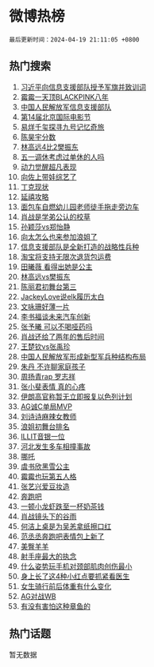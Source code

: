 # 微博热榜

`最后更新时间：2024-04-19 21:11:05 +0800`

## 热门搜索

1. [习近平向信息支援部队授予军旗并致训词](https://m.weibo.cn/search?containerid=100103type%3D1%26t%3D10%26q%3D%23%E4%B9%A0%E8%BF%91%E5%B9%B3%E5%90%91%E4%BF%A1%E6%81%AF%E6%94%AF%E6%8F%B4%E9%83%A8%E9%98%9F%E6%8E%88%E4%BA%88%E5%86%9B%E6%97%97%E5%B9%B6%E8%87%B4%E8%AE%AD%E8%AF%8D%23&stream_entry_id=51&isnewpage=1&extparam=seat%3D1%26q%3D%2523%25E4%25B9%25A0%25E8%25BF%2591%25E5%25B9%25B3%25E5%2590%2591%25E4%25BF%25A1%25E6%2581%25AF%25E6%2594%25AF%25E6%258F%25B4%25E9%2583%25A8%25E9%2598%259F%25E6%258E%2588%25E4%25BA%2588%25E5%2586%259B%25E6%2597%2597%25E5%25B9%25B6%25E8%2587%25B4%25E8%25AE%25AD%25E8%25AF%258D%2523%26c_type%3D51%26dgr%3D0%26cate%3D10103%26pos%3D0%26filter_type%3Drealtimehot%26stream_entry_id%3D51%26display_time%3D1713532264%26pre_seqid%3D171353226402204262171)
1. [霉霉一天顶BLACKPINK八年](https://m.weibo.cn/search?containerid=100103type%3D1%26t%3D10%26q%3D%23%E9%9C%89%E9%9C%89%E4%B8%80%E5%A4%A9%E9%A1%B6BLACKPINK%E5%85%AB%E5%B9%B4%23&stream_entry_id=31&isnewpage=1&extparam=seat%3D1%26q%3D%2523%25E9%259C%2589%25E9%259C%2589%25E4%25B8%2580%25E5%25A4%25A9%25E9%25A1%25B6BLACKPINK%25E5%2585%25AB%25E5%25B9%25B4%2523%26c_type%3D31%26band_rank%3D1%26cate%3D5001%26flag%3D1%26filter_type%3Drealtimehot%26stream_entry_id%3D31%26pos%3D0%26realpos%3D1%26dgr%3D0%26lcate%3D5001%26display_time%3D1713532264%26pre_seqid%3D171353226402204262171)
1. [中国人民解放军信息支援部队](https://m.weibo.cn/search?containerid=100103type%3D1%26t%3D10%26q%3D%23%E4%B8%AD%E5%9B%BD%E4%BA%BA%E6%B0%91%E8%A7%A3%E6%94%BE%E5%86%9B%E4%BF%A1%E6%81%AF%E6%94%AF%E6%8F%B4%E9%83%A8%E9%98%9F%23&stream_entry_id=31&isnewpage=1&extparam=seat%3D1%26q%3D%2523%25E4%25B8%25AD%25E5%259B%25BD%25E4%25BA%25BA%25E6%25B0%2591%25E8%25A7%25A3%25E6%2594%25BE%25E5%2586%259B%25E4%25BF%25A1%25E6%2581%25AF%25E6%2594%25AF%25E6%258F%25B4%25E9%2583%25A8%25E9%2598%259F%2523%26c_type%3D31%26band_rank%3D2%26cate%3D5001%26flag%3D1%26filter_type%3Drealtimehot%26stream_entry_id%3D31%26pos%3D1%26realpos%3D2%26dgr%3D0%26lcate%3D5001%26display_time%3D1713532264%26pre_seqid%3D171353226402204262171)
1. [第14届北京国际电影节](https://m.weibo.cn/search?containerid=100103type%3D1%26t%3D10%26q%3D%23%E7%AC%AC14%E5%B1%8A%E5%8C%97%E4%BA%AC%E5%9B%BD%E9%99%85%E7%94%B5%E5%BD%B1%E8%8A%82%23&stream_entry_id=31&isnewpage=1&extparam=seat%3D1%26q%3D%2523%25E7%25AC%25AC14%25E5%25B1%258A%25E5%258C%2597%25E4%25BA%25AC%25E5%259B%25BD%25E9%2599%2585%25E7%2594%25B5%25E5%25BD%25B1%25E8%258A%2582%2523%26c_type%3D31%26band_rank%3D3%26cate%3D5001%26flag%3D0%26filter_type%3Drealtimehot%26stream_entry_id%3D31%26pos%3D2%26realpos%3D3%26dgr%3D0%26lcate%3D5001%26display_time%3D1713532264%26pre_seqid%3D171353226402204262171)
1. [易烊千玺探寻九号记忆奇旅](https://m.weibo.cn/search?containerid=100103type%3D1%26t%3D10%26q%3D%23%E6%98%93%E7%83%8A%E5%8D%83%E7%8E%BA%E6%8E%A2%E5%AF%BB%E4%B9%9D%E5%8F%B7%E8%AE%B0%E5%BF%86%E5%A5%87%E6%97%85%23&stream_entry_id=31&isnewpage=1&extparam=seat%3D1%26q%3D%2523%25E6%2598%2593%25E7%2583%258A%25E5%258D%2583%25E7%258E%25BA%25E6%258E%25A2%25E5%25AF%25BB%25E4%25B9%259D%25E5%258F%25B7%25E8%25AE%25B0%25E5%25BF%2586%25E5%25A5%2587%25E6%2597%2585%2523%26c_type%3D31%26band_rank%3D4%26adid%3D231564%26cate%3D5001%26is_ad_pos%3D1%26filter_type%3Drealtimehot%26stream_entry_id%3D31%26pos%3D3%26dgr%3D0%26lcate%3D5001%26topic_ad%3D1%26display_time%3D1713532264%26pre_seqid%3D171353226402204262171)
1. [陈昊宇分数](https://m.weibo.cn/search?containerid=100103type%3D1%26t%3D10%26q%3D%E9%99%88%E6%98%8A%E5%AE%87%E5%88%86%E6%95%B0&stream_entry_id=31&isnewpage=1&extparam=seat%3D1%26q%3D%25E9%2599%2588%25E6%2598%258A%25E5%25AE%2587%25E5%2588%2586%25E6%2595%25B0%26c_type%3D31%26band_rank%3D4%26cate%3D5001%26flag%3D1%26filter_type%3Drealtimehot%26stream_entry_id%3D31%26pos%3D4%26realpos%3D4%26dgr%3D0%26lcate%3D5001%26display_time%3D1713532264%26pre_seqid%3D171353226402204262171)
1. [林高远4比2樊振东](https://m.weibo.cn/search?containerid=100103type%3D1%26t%3D10%26q%3D%23%E6%9E%97%E9%AB%98%E8%BF%9C4%E6%AF%942%E6%A8%8A%E6%8C%AF%E4%B8%9C%23&stream_entry_id=31&isnewpage=1&extparam=seat%3D1%26q%3D%2523%25E6%259E%2597%25E9%25AB%2598%25E8%25BF%259C4%25E6%25AF%25942%25E6%25A8%258A%25E6%258C%25AF%25E4%25B8%259C%2523%26c_type%3D31%26band_rank%3D5%26cate%3D5001%26flag%3D1%26filter_type%3Drealtimehot%26stream_entry_id%3D31%26pos%3D5%26realpos%3D5%26dgr%3D0%26lcate%3D5001%26display_time%3D1713532264%26pre_seqid%3D171353226402204262171)
1. [五一调休考虑过单休的人吗](https://m.weibo.cn/search?containerid=100103type%3D1%26t%3D10%26q%3D%23%E4%BA%94%E4%B8%80%E8%B0%83%E4%BC%91%E8%80%83%E8%99%91%E8%BF%87%E5%8D%95%E4%BC%91%E7%9A%84%E4%BA%BA%E5%90%97%23&stream_entry_id=31&isnewpage=1&extparam=seat%3D1%26q%3D%2523%25E4%25BA%2594%25E4%25B8%2580%25E8%25B0%2583%25E4%25BC%2591%25E8%2580%2583%25E8%2599%2591%25E8%25BF%2587%25E5%258D%2595%25E4%25BC%2591%25E7%259A%2584%25E4%25BA%25BA%25E5%2590%2597%2523%26c_type%3D31%26band_rank%3D6%26cate%3D5001%26flag%3D2%26filter_type%3Drealtimehot%26stream_entry_id%3D31%26pos%3D6%26realpos%3D6%26dgr%3D0%26lcate%3D5001%26display_time%3D1713532264%26pre_seqid%3D171353226402204262171)
1. [动力觉醒超凡表现](https://m.weibo.cn/search?containerid=100103type%3D1%26t%3D10%26q%3D%23%E5%8A%A8%E5%8A%9B%E8%A7%89%E9%86%92%E8%B6%85%E5%87%A1%E8%A1%A8%E7%8E%B0%23&stream_entry_id=31&isnewpage=1&extparam=seat%3D1%26q%3D%2523%25E5%258A%25A8%25E5%258A%259B%25E8%25A7%2589%25E9%2586%2592%25E8%25B6%2585%25E5%2587%25A1%25E8%25A1%25A8%25E7%258E%25B0%2523%26c_type%3D31%26band_rank%3D7%26adid%3D231169%26cate%3D5001%26is_ad_pos%3D1%26filter_type%3Drealtimehot%26stream_entry_id%3D31%26pos%3D7%26dgr%3D0%26lcate%3D5001%26topic_ad%3D1%26display_time%3D1713532264%26pre_seqid%3D171353226402204262171)
1. [向佐上带娃综艺了](https://m.weibo.cn/search?containerid=100103type%3D1%26t%3D10%26q%3D%23%E5%90%91%E4%BD%90%E4%B8%8A%E5%B8%A6%E5%A8%83%E7%BB%BC%E8%89%BA%E4%BA%86%23&stream_entry_id=31&isnewpage=1&extparam=seat%3D1%26q%3D%2523%25E5%2590%2591%25E4%25BD%2590%25E4%25B8%258A%25E5%25B8%25A6%25E5%25A8%2583%25E7%25BB%25BC%25E8%2589%25BA%25E4%25BA%2586%2523%26c_type%3D31%26band_rank%3D7%26cate%3D5001%26flag%3D1%26filter_type%3Drealtimehot%26stream_entry_id%3D31%26pos%3D8%26realpos%3D7%26dgr%3D0%26lcate%3D5001%26display_time%3D1713532264%26pre_seqid%3D171353226402204262171)
1. [丁克现状](https://m.weibo.cn/search?containerid=100103type%3D1%26t%3D10%26q%3D%E4%B8%81%E5%85%8B%E7%8E%B0%E7%8A%B6&stream_entry_id=31&isnewpage=1&extparam=seat%3D1%26q%3D%25E4%25B8%2581%25E5%2585%258B%25E7%258E%25B0%25E7%258A%25B6%26c_type%3D31%26band_rank%3D8%26cate%3D5001%26flag%3D1%26filter_type%3Drealtimehot%26stream_entry_id%3D31%26pos%3D9%26realpos%3D8%26dgr%3D0%26lcate%3D5001%26display_time%3D1713532264%26pre_seqid%3D171353226402204262171)
1. [延禧攻略](https://m.weibo.cn/search?containerid=100103type%3D1%26t%3D10%26q%3D%E5%BB%B6%E7%A6%A7%E6%94%BB%E7%95%A5&stream_entry_id=31&isnewpage=1&extparam=seat%3D1%26q%3D%25E5%25BB%25B6%25E7%25A6%25A7%25E6%2594%25BB%25E7%2595%25A5%26c_type%3D31%26band_rank%3D9%26cate%3D5001%26flag%3D2%26filter_type%3Drealtimehot%26stream_entry_id%3D31%26pos%3D10%26realpos%3D9%26dgr%3D0%26lcate%3D5001%26display_time%3D1713532264%26pre_seqid%3D171353226402204262171)
1. [面包车自燃幼儿园老师徒手拖走旁边车](https://m.weibo.cn/search?containerid=100103type%3D1%26t%3D10%26q%3D%23%E9%9D%A2%E5%8C%85%E8%BD%A6%E8%87%AA%E7%87%83%E5%B9%BC%E5%84%BF%E5%9B%AD%E8%80%81%E5%B8%88%E5%BE%92%E6%89%8B%E6%8B%96%E8%B5%B0%E6%97%81%E8%BE%B9%E8%BD%A6%23&stream_entry_id=31&isnewpage=1&extparam=seat%3D1%26q%3D%2523%25E9%259D%25A2%25E5%258C%2585%25E8%25BD%25A6%25E8%2587%25AA%25E7%2587%2583%25E5%25B9%25BC%25E5%2584%25BF%25E5%259B%25AD%25E8%2580%2581%25E5%25B8%2588%25E5%25BE%2592%25E6%2589%258B%25E6%258B%2596%25E8%25B5%25B0%25E6%2597%2581%25E8%25BE%25B9%25E8%25BD%25A6%2523%26c_type%3D31%26band_rank%3D10%26cate%3D5001%26flag%3D32768%26filter_type%3Drealtimehot%26stream_entry_id%3D31%26pos%3D11%26realpos%3D10%26dgr%3D0%26lcate%3D5001%26display_time%3D1713532264%26pre_seqid%3D171353226402204262171)
1. [肖战是学弟公认的校草](https://m.weibo.cn/search?containerid=100103type%3D1%26t%3D10%26q%3D%23%E8%82%96%E6%88%98%E6%98%AF%E5%AD%A6%E5%BC%9F%E5%85%AC%E8%AE%A4%E7%9A%84%E6%A0%A1%E8%8D%89%23&stream_entry_id=31&isnewpage=1&extparam=seat%3D1%26q%3D%2523%25E8%2582%2596%25E6%2588%2598%25E6%2598%25AF%25E5%25AD%25A6%25E5%25BC%259F%25E5%2585%25AC%25E8%25AE%25A4%25E7%259A%2584%25E6%25A0%25A1%25E8%258D%2589%2523%26c_type%3D31%26band_rank%3D11%26cate%3D5001%26flag%3D1%26filter_type%3Drealtimehot%26stream_entry_id%3D31%26pos%3D12%26realpos%3D11%26dgr%3D0%26lcate%3D5001%26display_time%3D1713532264%26pre_seqid%3D171353226402204262171)
1. [孙颖莎vs郑怡静](https://m.weibo.cn/search?containerid=100103type%3D1%26t%3D10%26q%3D%E5%AD%99%E9%A2%96%E8%8E%8Evs%E9%83%91%E6%80%A1%E9%9D%99&stream_entry_id=31&isnewpage=1&extparam=seat%3D1%26q%3D%25E5%25AD%2599%25E9%25A2%2596%25E8%258E%258Evs%25E9%2583%2591%25E6%2580%25A1%25E9%259D%2599%26c_type%3D31%26band_rank%3D12%26cate%3D5001%26flag%3D1%26filter_type%3Drealtimehot%26stream_entry_id%3D31%26pos%3D13%26realpos%3D12%26dgr%3D0%26lcate%3D5001%26display_time%3D1713532264%26pre_seqid%3D171353226402204262171)
1. [向太怎么也来参加浪姐了](https://m.weibo.cn/search?containerid=100103type%3D1%26t%3D10%26q%3D%E5%90%91%E5%A4%AA%E6%80%8E%E4%B9%88%E4%B9%9F%E6%9D%A5%E5%8F%82%E5%8A%A0%E6%B5%AA%E5%A7%90%E4%BA%86&stream_entry_id=31&isnewpage=1&extparam=seat%3D1%26q%3D%25E5%2590%2591%25E5%25A4%25AA%25E6%2580%258E%25E4%25B9%2588%25E4%25B9%259F%25E6%259D%25A5%25E5%258F%2582%25E5%258A%25A0%25E6%25B5%25AA%25E5%25A7%2590%25E4%25BA%2586%26c_type%3D31%26band_rank%3D13%26cate%3D5001%26flag%3D0%26filter_type%3Drealtimehot%26stream_entry_id%3D31%26pos%3D14%26realpos%3D13%26dgr%3D0%26lcate%3D5001%26display_time%3D1713532264%26pre_seqid%3D171353226402204262171)
1. [信息支援部队是全新打造的战略性兵种](https://m.weibo.cn/search?containerid=100103type%3D1%26t%3D10%26q%3D%23%E4%BF%A1%E6%81%AF%E6%94%AF%E6%8F%B4%E9%83%A8%E9%98%9F%E6%98%AF%E5%85%A8%E6%96%B0%E6%89%93%E9%80%A0%E7%9A%84%E6%88%98%E7%95%A5%E6%80%A7%E5%85%B5%E7%A7%8D%23&stream_entry_id=31&isnewpage=1&extparam=seat%3D1%26q%3D%2523%25E4%25BF%25A1%25E6%2581%25AF%25E6%2594%25AF%25E6%258F%25B4%25E9%2583%25A8%25E9%2598%259F%25E6%2598%25AF%25E5%2585%25A8%25E6%2596%25B0%25E6%2589%2593%25E9%2580%25A0%25E7%259A%2584%25E6%2588%2598%25E7%2595%25A5%25E6%2580%25A7%25E5%2585%25B5%25E7%25A7%258D%2523%26c_type%3D31%26band_rank%3D14%26cate%3D5001%26flag%3D1%26filter_type%3Drealtimehot%26stream_entry_id%3D31%26pos%3D15%26realpos%3D14%26dgr%3D0%26lcate%3D5001%26display_time%3D1713532264%26pre_seqid%3D171353226402204262171)
1. [淘宝将支持无限次退货包运费](https://m.weibo.cn/search?containerid=100103type%3D1%26t%3D10%26q%3D%23%E6%B7%98%E5%AE%9D%E5%B0%86%E6%94%AF%E6%8C%81%E6%97%A0%E9%99%90%E6%AC%A1%E9%80%80%E8%B4%A7%E5%8C%85%E8%BF%90%E8%B4%B9%23&stream_entry_id=31&isnewpage=1&extparam=seat%3D1%26q%3D%2523%25E6%25B7%2598%25E5%25AE%259D%25E5%25B0%2586%25E6%2594%25AF%25E6%258C%2581%25E6%2597%25A0%25E9%2599%2590%25E6%25AC%25A1%25E9%2580%2580%25E8%25B4%25A7%25E5%258C%2585%25E8%25BF%2590%25E8%25B4%25B9%2523%26c_type%3D31%26band_rank%3D15%26adid%3D231766%26cate%3D5001%26flag%3D0%26filter_type%3Drealtimehot%26stream_entry_id%3D31%26pos%3D16%26realpos%3D15%26dgr%3D0%26lcate%3D5001%26display_time%3D1713532264%26pre_seqid%3D171353226402204262171)
1. [田曦薇 看得出她是公主](https://m.weibo.cn/search?containerid=100103type%3D1%26t%3D10%26q%3D%E7%94%B0%E6%9B%A6%E8%96%87+%E7%9C%8B%E5%BE%97%E5%87%BA%E5%A5%B9%E6%98%AF%E5%85%AC%E4%B8%BB&stream_entry_id=31&isnewpage=1&extparam=seat%3D1%26q%3D%25E7%2594%25B0%25E6%259B%25A6%25E8%2596%2587%2520%25E7%259C%258B%25E5%25BE%2597%25E5%2587%25BA%25E5%25A5%25B9%25E6%2598%25AF%25E5%2585%25AC%25E4%25B8%25BB%26c_type%3D31%26band_rank%3D16%26cate%3D5001%26flag%3D1%26filter_type%3Drealtimehot%26stream_entry_id%3D31%26pos%3D17%26realpos%3D16%26dgr%3D0%26lcate%3D5001%26display_time%3D1713532264%26pre_seqid%3D171353226402204262171)
1. [林高远vs樊振东](https://m.weibo.cn/search?containerid=100103type%3D1%26t%3D10%26q%3D%E6%9E%97%E9%AB%98%E8%BF%9Cvs%E6%A8%8A%E6%8C%AF%E4%B8%9C&stream_entry_id=31&isnewpage=1&extparam=seat%3D1%26q%3D%25E6%259E%2597%25E9%25AB%2598%25E8%25BF%259Cvs%25E6%25A8%258A%25E6%258C%25AF%25E4%25B8%259C%26c_type%3D31%26band_rank%3D17%26cate%3D5001%26flag%3D1%26filter_type%3Drealtimehot%26stream_entry_id%3D31%26pos%3D18%26realpos%3D17%26dgr%3D0%26lcate%3D5001%26display_time%3D1713532264%26pre_seqid%3D171353226402204262171)
1. [陈丽君初舞台第三](https://m.weibo.cn/search?containerid=100103type%3D1%26t%3D10%26q%3D%23%E9%99%88%E4%B8%BD%E5%90%9B%E5%88%9D%E8%88%9E%E5%8F%B0%E7%AC%AC%E4%B8%89%23&stream_entry_id=31&isnewpage=1&extparam=seat%3D1%26q%3D%2523%25E9%2599%2588%25E4%25B8%25BD%25E5%2590%259B%25E5%2588%259D%25E8%2588%259E%25E5%258F%25B0%25E7%25AC%25AC%25E4%25B8%2589%2523%26c_type%3D31%26band_rank%3D18%26cate%3D5001%26flag%3D1%26filter_type%3Drealtimehot%26stream_entry_id%3D31%26pos%3D19%26realpos%3D18%26dgr%3D0%26lcate%3D5001%26display_time%3D1713532264%26pre_seqid%3D171353226402204262171)
1. [JackeyLove说elk履历太白](https://m.weibo.cn/search?containerid=100103type%3D1%26t%3D10%26q%3D%23JackeyLove%E8%AF%B4elk%E5%B1%A5%E5%8E%86%E5%A4%AA%E7%99%BD%23&stream_entry_id=31&isnewpage=1&extparam=seat%3D1%26q%3D%2523JackeyLove%25E8%25AF%25B4elk%25E5%25B1%25A5%25E5%258E%2586%25E5%25A4%25AA%25E7%2599%25BD%2523%26c_type%3D31%26band_rank%3D19%26cate%3D5001%26flag%3D1%26filter_type%3Drealtimehot%26stream_entry_id%3D31%26pos%3D20%26realpos%3D19%26dgr%3D0%26lcate%3D5001%26display_time%3D1713532264%26pre_seqid%3D171353226402204262171)
1. [文咏珊好薄一片](https://m.weibo.cn/search?containerid=100103type%3D1%26t%3D10%26q%3D%23%E6%96%87%E5%92%8F%E7%8F%8A%E5%A5%BD%E8%96%84%E4%B8%80%E7%89%87%23&stream_entry_id=31&isnewpage=1&extparam=seat%3D1%26q%3D%2523%25E6%2596%2587%25E5%2592%258F%25E7%258F%258A%25E5%25A5%25BD%25E8%2596%2584%25E4%25B8%2580%25E7%2589%2587%2523%26c_type%3D31%26band_rank%3D20%26cate%3D5001%26flag%3D1%26filter_type%3Drealtimehot%26stream_entry_id%3D31%26pos%3D21%26realpos%3D20%26dgr%3D0%26lcate%3D5001%26display_time%3D1713532264%26pre_seqid%3D171353226402204262171)
1. [李书福谈未来汽车创新](https://m.weibo.cn/search?containerid=100103type%3D1%26t%3D10%26q%3D%23%E6%9D%8E%E4%B9%A6%E7%A6%8F%E8%B0%88%E6%9C%AA%E6%9D%A5%E6%B1%BD%E8%BD%A6%E5%88%9B%E6%96%B0%23&stream_entry_id=31&isnewpage=1&extparam=seat%3D1%26q%3D%2523%25E6%259D%258E%25E4%25B9%25A6%25E7%25A6%258F%25E8%25B0%2588%25E6%259C%25AA%25E6%259D%25A5%25E6%25B1%25BD%25E8%25BD%25A6%25E5%2588%259B%25E6%2596%25B0%2523%26c_type%3D31%26band_rank%3D21%26adid%3D231513%26cate%3D5001%26flag%3D0%26filter_type%3Drealtimehot%26stream_entry_id%3D31%26pos%3D22%26realpos%3D21%26dgr%3D0%26lcate%3D5001%26display_time%3D1713532264%26pre_seqid%3D171353226402204262171)
1. [张予曦 可以不喝哑药吗](https://m.weibo.cn/search?containerid=100103type%3D1%26t%3D10%26q%3D%E5%BC%A0%E4%BA%88%E6%9B%A6+%E5%8F%AF%E4%BB%A5%E4%B8%8D%E5%96%9D%E5%93%91%E8%8D%AF%E5%90%97&stream_entry_id=31&isnewpage=1&extparam=seat%3D1%26q%3D%25E5%25BC%25A0%25E4%25BA%2588%25E6%259B%25A6%2520%25E5%258F%25AF%25E4%25BB%25A5%25E4%25B8%258D%25E5%2596%259D%25E5%2593%2591%25E8%258D%25AF%25E5%2590%2597%26c_type%3D31%26band_rank%3D22%26cate%3D5001%26flag%3D2%26filter_type%3Drealtimehot%26stream_entry_id%3D31%26pos%3D23%26realpos%3D22%26dgr%3D0%26lcate%3D5001%26display_time%3D1713532264%26pre_seqid%3D171353226402204262171)
1. [肖战还给了两年的售后时间](https://m.weibo.cn/search?containerid=100103type%3D1%26t%3D10%26q%3D%23%E8%82%96%E6%88%98%E8%BF%98%E7%BB%99%E4%BA%86%E4%B8%A4%E5%B9%B4%E7%9A%84%E5%94%AE%E5%90%8E%E6%97%B6%E9%97%B4%23&stream_entry_id=31&isnewpage=1&extparam=seat%3D1%26q%3D%2523%25E8%2582%2596%25E6%2588%2598%25E8%25BF%2598%25E7%25BB%2599%25E4%25BA%2586%25E4%25B8%25A4%25E5%25B9%25B4%25E7%259A%2584%25E5%2594%25AE%25E5%2590%258E%25E6%2597%25B6%25E9%2597%25B4%2523%26c_type%3D31%26band_rank%3D23%26cate%3D5001%26flag%3D1%26filter_type%3Drealtimehot%26stream_entry_id%3D31%26pos%3D24%26realpos%3D23%26dgr%3D0%26lcate%3D5001%26display_time%3D1713532264%26pre_seqid%3D171353226402204262171)
1. [王楚钦vs张禹珍](https://m.weibo.cn/search?containerid=100103type%3D1%26t%3D10%26q%3D%E7%8E%8B%E6%A5%9A%E9%92%A6vs%E5%BC%A0%E7%A6%B9%E7%8F%8D&stream_entry_id=31&isnewpage=1&extparam=seat%3D1%26q%3D%25E7%258E%258B%25E6%25A5%259A%25E9%2592%25A6vs%25E5%25BC%25A0%25E7%25A6%25B9%25E7%258F%258D%26c_type%3D31%26band_rank%3D24%26cate%3D5001%26flag%3D1%26filter_type%3Drealtimehot%26stream_entry_id%3D31%26pos%3D25%26realpos%3D24%26dgr%3D0%26lcate%3D5001%26display_time%3D1713532264%26pre_seqid%3D171353226402204262171)
1. [中国人民解放军形成新型军兵种结构布局](https://m.weibo.cn/search?containerid=100103type%3D1%26t%3D10%26q%3D%23%E4%B8%AD%E5%9B%BD%E4%BA%BA%E6%B0%91%E8%A7%A3%E6%94%BE%E5%86%9B%E5%BD%A2%E6%88%90%E6%96%B0%E5%9E%8B%E5%86%9B%E5%85%B5%E7%A7%8D%E7%BB%93%E6%9E%84%E5%B8%83%E5%B1%80%23&stream_entry_id=31&isnewpage=1&extparam=seat%3D1%26q%3D%2523%25E4%25B8%25AD%25E5%259B%25BD%25E4%25BA%25BA%25E6%25B0%2591%25E8%25A7%25A3%25E6%2594%25BE%25E5%2586%259B%25E5%25BD%25A2%25E6%2588%2590%25E6%2596%25B0%25E5%259E%258B%25E5%2586%259B%25E5%2585%25B5%25E7%25A7%258D%25E7%25BB%2593%25E6%259E%2584%25E5%25B8%2583%25E5%25B1%2580%2523%26c_type%3D31%26band_rank%3D25%26cate%3D5001%26flag%3D1%26filter_type%3Drealtimehot%26stream_entry_id%3D31%26pos%3D26%26realpos%3D25%26dgr%3D0%26lcate%3D5001%26display_time%3D1713532264%26pre_seqid%3D171353226402204262171)
1. [朱丹 不许聊家庭孩子](https://m.weibo.cn/search?containerid=100103type%3D1%26t%3D10%26q%3D%E6%9C%B1%E4%B8%B9+%E4%B8%8D%E8%AE%B8%E8%81%8A%E5%AE%B6%E5%BA%AD%E5%AD%A9%E5%AD%90&stream_entry_id=31&isnewpage=1&extparam=seat%3D1%26q%3D%25E6%259C%25B1%25E4%25B8%25B9%2520%25E4%25B8%258D%25E8%25AE%25B8%25E8%2581%258A%25E5%25AE%25B6%25E5%25BA%25AD%25E5%25AD%25A9%25E5%25AD%2590%26c_type%3D31%26band_rank%3D26%26cate%3D5001%26flag%3D0%26filter_type%3Drealtimehot%26stream_entry_id%3D31%26pos%3D27%26realpos%3D26%26dgr%3D0%26lcate%3D5001%26display_time%3D1713532264%26pre_seqid%3D171353226402204262171)
1. [周扬青rap 罗志祥](https://m.weibo.cn/search?containerid=100103type%3D1%26t%3D10%26q%3D%E5%91%A8%E6%89%AC%E9%9D%92rap+%E7%BD%97%E5%BF%97%E7%A5%A5&stream_entry_id=31&isnewpage=1&extparam=seat%3D1%26q%3D%25E5%2591%25A8%25E6%2589%25AC%25E9%259D%2592rap%2520%25E7%25BD%2597%25E5%25BF%2597%25E7%25A5%25A5%26c_type%3D31%26band_rank%3D27%26cate%3D5001%26flag%3D0%26filter_type%3Drealtimehot%26stream_entry_id%3D31%26pos%3D28%26realpos%3D27%26dgr%3D0%26lcate%3D5001%26display_time%3D1713532264%26pre_seqid%3D171353226402204262171)
1. [张小斐表情 真的心疼](https://m.weibo.cn/search?containerid=100103type%3D1%26t%3D10%26q%3D%E5%BC%A0%E5%B0%8F%E6%96%90%E8%A1%A8%E6%83%85+%E7%9C%9F%E7%9A%84%E5%BF%83%E7%96%BC&stream_entry_id=31&isnewpage=1&extparam=seat%3D1%26q%3D%25E5%25BC%25A0%25E5%25B0%258F%25E6%2596%2590%25E8%25A1%25A8%25E6%2583%2585%2520%25E7%259C%259F%25E7%259A%2584%25E5%25BF%2583%25E7%2596%25BC%26c_type%3D31%26band_rank%3D28%26cate%3D5001%26flag%3D0%26filter_type%3Drealtimehot%26stream_entry_id%3D31%26pos%3D29%26realpos%3D28%26dgr%3D0%26lcate%3D5001%26display_time%3D1713532264%26pre_seqid%3D171353226402204262171)
1. [伊朗高官称暂无立即报复以色列计划](https://m.weibo.cn/search?containerid=100103type%3D1%26t%3D10%26q%3D%23%E4%BC%8A%E6%9C%97%E9%AB%98%E5%AE%98%E7%A7%B0%E6%9A%82%E6%97%A0%E7%AB%8B%E5%8D%B3%E6%8A%A5%E5%A4%8D%E4%BB%A5%E8%89%B2%E5%88%97%E8%AE%A1%E5%88%92%23&stream_entry_id=31&isnewpage=1&extparam=seat%3D1%26q%3D%2523%25E4%25BC%258A%25E6%259C%2597%25E9%25AB%2598%25E5%25AE%2598%25E7%25A7%25B0%25E6%259A%2582%25E6%2597%25A0%25E7%25AB%258B%25E5%258D%25B3%25E6%258A%25A5%25E5%25A4%258D%25E4%25BB%25A5%25E8%2589%25B2%25E5%2588%2597%25E8%25AE%25A1%25E5%2588%2592%2523%26c_type%3D31%26band_rank%3D29%26cate%3D5001%26flag%3D1%26filter_type%3Drealtimehot%26stream_entry_id%3D31%26pos%3D30%26realpos%3D29%26dgr%3D0%26lcate%3D5001%26display_time%3D1713532264%26pre_seqid%3D171353226402204262171)
1. [AG诚C单局MVP](https://m.weibo.cn/search?containerid=100103type%3D1%26t%3D10%26q%3D%23AG%E8%AF%9AC%E5%8D%95%E5%B1%80MVP%23&stream_entry_id=31&isnewpage=1&extparam=seat%3D1%26q%3D%2523AG%25E8%25AF%259AC%25E5%258D%2595%25E5%25B1%2580MVP%2523%26c_type%3D31%26band_rank%3D30%26cate%3D5001%26flag%3D1%26filter_type%3Drealtimehot%26stream_entry_id%3D31%26pos%3D31%26realpos%3D30%26dgr%3D0%26lcate%3D5001%26display_time%3D1713532264%26pre_seqid%3D171353226402204262171)
1. [刘诗诗麻辣女教师](https://m.weibo.cn/search?containerid=100103type%3D1%26t%3D10%26q%3D%23%E5%88%98%E8%AF%97%E8%AF%97%E9%BA%BB%E8%BE%A3%E5%A5%B3%E6%95%99%E5%B8%88%23&stream_entry_id=31&isnewpage=1&extparam=seat%3D1%26q%3D%2523%25E5%2588%2598%25E8%25AF%2597%25E8%25AF%2597%25E9%25BA%25BB%25E8%25BE%25A3%25E5%25A5%25B3%25E6%2595%2599%25E5%25B8%2588%2523%26c_type%3D31%26band_rank%3D31%26cate%3D5001%26flag%3D0%26filter_type%3Drealtimehot%26stream_entry_id%3D31%26pos%3D32%26realpos%3D31%26dgr%3D0%26lcate%3D5001%26display_time%3D1713532264%26pre_seqid%3D171353226402204262171)
1. [浪姐初舞台排名](https://m.weibo.cn/search?containerid=100103type%3D1%26t%3D10%26q%3D%E6%B5%AA%E5%A7%90%E5%88%9D%E8%88%9E%E5%8F%B0%E6%8E%92%E5%90%8D&stream_entry_id=31&isnewpage=1&extparam=seat%3D1%26q%3D%25E6%25B5%25AA%25E5%25A7%2590%25E5%2588%259D%25E8%2588%259E%25E5%258F%25B0%25E6%258E%2592%25E5%2590%258D%26c_type%3D31%26band_rank%3D32%26cate%3D5001%26flag%3D0%26filter_type%3Drealtimehot%26stream_entry_id%3D31%26pos%3D33%26realpos%3D32%26dgr%3D0%26lcate%3D5001%26display_time%3D1713532264%26pre_seqid%3D171353226402204262171)
1. [ILLIT音银一位](https://m.weibo.cn/search?containerid=100103type%3D1%26t%3D10%26q%3D%23ILLIT%E9%9F%B3%E9%93%B6%E4%B8%80%E4%BD%8D%23&stream_entry_id=31&isnewpage=1&extparam=seat%3D1%26q%3D%2523ILLIT%25E9%259F%25B3%25E9%2593%25B6%25E4%25B8%2580%25E4%25BD%258D%2523%26c_type%3D31%26band_rank%3D33%26cate%3D5001%26flag%3D1%26filter_type%3Drealtimehot%26stream_entry_id%3D31%26pos%3D34%26realpos%3D33%26dgr%3D0%26lcate%3D5001%26display_time%3D1713532264%26pre_seqid%3D171353226402204262171)
1. [河北发生多车相撞事故](https://m.weibo.cn/search?containerid=100103type%3D1%26t%3D10%26q%3D%23%E6%B2%B3%E5%8C%97%E5%8F%91%E7%94%9F%E5%A4%9A%E8%BD%A6%E7%9B%B8%E6%92%9E%E4%BA%8B%E6%95%85%23&stream_entry_id=31&isnewpage=1&extparam=seat%3D1%26q%3D%2523%25E6%25B2%25B3%25E5%258C%2597%25E5%258F%2591%25E7%2594%259F%25E5%25A4%259A%25E8%25BD%25A6%25E7%259B%25B8%25E6%2592%259E%25E4%25BA%258B%25E6%2595%2585%2523%26c_type%3D31%26band_rank%3D34%26cate%3D5001%26flag%3D1%26filter_type%3Drealtimehot%26stream_entry_id%3D31%26pos%3D35%26realpos%3D34%26dgr%3D0%26lcate%3D5001%26display_time%3D1713532264%26pre_seqid%3D171353226402204262171)
1. [哪吒](https://m.weibo.cn/search?containerid=100103type%3D1%26t%3D10%26q%3D%E5%93%AA%E5%90%92&stream_entry_id=31&isnewpage=1&extparam=seat%3D1%26q%3D%25E5%2593%25AA%25E5%2590%2592%26c_type%3D31%26band_rank%3D35%26cate%3D5001%26flag%3D1%26filter_type%3Drealtimehot%26stream_entry_id%3D31%26pos%3D36%26realpos%3D35%26dgr%3D0%26lcate%3D5001%26display_time%3D1713532264%26pre_seqid%3D171353226402204262171)
1. [虞书欣黑雪公主](https://m.weibo.cn/search?containerid=100103type%3D1%26t%3D10%26q%3D%23%E8%99%9E%E4%B9%A6%E6%AC%A3%E9%BB%91%E9%9B%AA%E5%85%AC%E4%B8%BB%23&stream_entry_id=31&isnewpage=1&extparam=seat%3D1%26q%3D%2523%25E8%2599%259E%25E4%25B9%25A6%25E6%25AC%25A3%25E9%25BB%2591%25E9%259B%25AA%25E5%2585%25AC%25E4%25B8%25BB%2523%26c_type%3D31%26band_rank%3D36%26cate%3D5001%26flag%3D0%26filter_type%3Drealtimehot%26stream_entry_id%3D31%26pos%3D37%26realpos%3D36%26dgr%3D0%26lcate%3D5001%26display_time%3D1713532264%26pre_seqid%3D171353226402204262171)
1. [霉霉也玩第五人格](https://m.weibo.cn/search?containerid=100103type%3D1%26t%3D10%26q%3D%E9%9C%89%E9%9C%89%E4%B9%9F%E7%8E%A9%E7%AC%AC%E4%BA%94%E4%BA%BA%E6%A0%BC&stream_entry_id=31&isnewpage=1&extparam=seat%3D1%26q%3D%25E9%259C%2589%25E9%259C%2589%25E4%25B9%259F%25E7%258E%25A9%25E7%25AC%25AC%25E4%25BA%2594%25E4%25BA%25BA%25E6%25A0%25BC%26c_type%3D31%26band_rank%3D37%26cate%3D5001%26flag%3D0%26filter_type%3Drealtimehot%26stream_entry_id%3D31%26pos%3D38%26realpos%3D37%26dgr%3D0%26lcate%3D5001%26display_time%3D1713532264%26pre_seqid%3D171353226402204262171)
1. [张艺兴爱豆妆造](https://m.weibo.cn/search?containerid=100103type%3D1%26t%3D10%26q%3D%23%E5%BC%A0%E8%89%BA%E5%85%B4%E7%88%B1%E8%B1%86%E5%A6%86%E9%80%A0%23&stream_entry_id=31&isnewpage=1&extparam=seat%3D1%26q%3D%2523%25E5%25BC%25A0%25E8%2589%25BA%25E5%2585%25B4%25E7%2588%25B1%25E8%25B1%2586%25E5%25A6%2586%25E9%2580%25A0%2523%26c_type%3D31%26band_rank%3D38%26cate%3D5001%26flag%3D1%26filter_type%3Drealtimehot%26stream_entry_id%3D31%26pos%3D39%26realpos%3D38%26dgr%3D0%26lcate%3D5001%26display_time%3D1713532264%26pre_seqid%3D171353226402204262171)
1. [奔跑吧](https://m.weibo.cn/search?containerid=100103type%3D1%26t%3D10%26q%3D%E5%A5%94%E8%B7%91%E5%90%A7&stream_entry_id=31&isnewpage=1&extparam=seat%3D1%26q%3D%25E5%25A5%2594%25E8%25B7%2591%25E5%2590%25A7%26c_type%3D31%26band_rank%3D39%26cate%3D5001%26flag%3D1%26filter_type%3Drealtimehot%26stream_entry_id%3D31%26pos%3D40%26realpos%3D39%26dgr%3D0%26lcate%3D5001%26display_time%3D1713532264%26pre_seqid%3D171353226402204262171)
1. [一顿小龙虾跌至一杯奶茶钱](https://m.weibo.cn/search?containerid=100103type%3D1%26t%3D10%26q%3D%23%E4%B8%80%E9%A1%BF%E5%B0%8F%E9%BE%99%E8%99%BE%E8%B7%8C%E8%87%B3%E4%B8%80%E6%9D%AF%E5%A5%B6%E8%8C%B6%E9%92%B1%23&stream_entry_id=31&isnewpage=1&extparam=seat%3D1%26q%3D%2523%25E4%25B8%2580%25E9%25A1%25BF%25E5%25B0%258F%25E9%25BE%2599%25E8%2599%25BE%25E8%25B7%258C%25E8%2587%25B3%25E4%25B8%2580%25E6%259D%25AF%25E5%25A5%25B6%25E8%258C%25B6%25E9%2592%25B1%2523%26c_type%3D31%26band_rank%3D40%26cate%3D5001%26flag%3D0%26filter_type%3Drealtimehot%26stream_entry_id%3D31%26pos%3D41%26realpos%3D40%26dgr%3D0%26lcate%3D5001%26display_time%3D1713532264%26pre_seqid%3D171353226402204262171)
1. [肖战镜头下的谷雨](https://m.weibo.cn/search?containerid=100103type%3D1%26t%3D10%26q%3D%23%E8%82%96%E6%88%98%E9%95%9C%E5%A4%B4%E4%B8%8B%E7%9A%84%E8%B0%B7%E9%9B%A8%23&stream_entry_id=31&isnewpage=1&extparam=seat%3D1%26q%3D%2523%25E8%2582%2596%25E6%2588%2598%25E9%2595%259C%25E5%25A4%25B4%25E4%25B8%258B%25E7%259A%2584%25E8%25B0%25B7%25E9%259B%25A8%2523%26c_type%3D31%26band_rank%3D41%26cate%3D5001%26flag%3D1%26filter_type%3Drealtimehot%26stream_entry_id%3D31%26pos%3D42%26realpos%3D41%26dgr%3D0%26lcate%3D5001%26display_time%3D1713532264%26pre_seqid%3D171353226402204262171)
1. [何洁上桌是为吴恙拿纸擦口红](https://m.weibo.cn/search?containerid=100103type%3D1%26t%3D10%26q%3D%23%E4%BD%95%E6%B4%81%E4%B8%8A%E6%A1%8C%E6%98%AF%E4%B8%BA%E5%90%B4%E6%81%99%E6%8B%BF%E7%BA%B8%E6%93%A6%E5%8F%A3%E7%BA%A2%23&stream_entry_id=31&isnewpage=1&extparam=seat%3D1%26q%3D%2523%25E4%25BD%2595%25E6%25B4%2581%25E4%25B8%258A%25E6%25A1%258C%25E6%2598%25AF%25E4%25B8%25BA%25E5%2590%25B4%25E6%2581%2599%25E6%258B%25BF%25E7%25BA%25B8%25E6%2593%25A6%25E5%258F%25A3%25E7%25BA%25A2%2523%26c_type%3D31%26band_rank%3D42%26cate%3D5001%26flag%3D1%26filter_type%3Drealtimehot%26stream_entry_id%3D31%26pos%3D43%26realpos%3D42%26dgr%3D0%26lcate%3D5001%26display_time%3D1713532264%26pre_seqid%3D171353226402204262171)
1. [范丞丞奔跑吧表情包上新了](https://m.weibo.cn/search?containerid=100103type%3D1%26t%3D10%26q%3D%23%E8%8C%83%E4%B8%9E%E4%B8%9E%E5%A5%94%E8%B7%91%E5%90%A7%E8%A1%A8%E6%83%85%E5%8C%85%E4%B8%8A%E6%96%B0%E4%BA%86%23&stream_entry_id=31&isnewpage=1&extparam=seat%3D1%26q%3D%2523%25E8%258C%2583%25E4%25B8%259E%25E4%25B8%259E%25E5%25A5%2594%25E8%25B7%2591%25E5%2590%25A7%25E8%25A1%25A8%25E6%2583%2585%25E5%258C%2585%25E4%25B8%258A%25E6%2596%25B0%25E4%25BA%2586%2523%26c_type%3D31%26band_rank%3D43%26cate%3D5001%26flag%3D1%26filter_type%3Drealtimehot%26stream_entry_id%3D31%26pos%3D44%26realpos%3D43%26dgr%3D0%26lcate%3D5001%26display_time%3D1713532264%26pre_seqid%3D171353226402204262171)
1. [美臀羊羊](https://m.weibo.cn/search?containerid=100103type%3D1%26t%3D10%26q%3D%E7%BE%8E%E8%87%80%E7%BE%8A%E7%BE%8A&stream_entry_id=31&isnewpage=1&extparam=seat%3D1%26q%3D%25E7%25BE%258E%25E8%2587%2580%25E7%25BE%258A%25E7%25BE%258A%26c_type%3D31%26band_rank%3D44%26cate%3D5001%26flag%3D0%26filter_type%3Drealtimehot%26stream_entry_id%3D31%26pos%3D45%26realpos%3D44%26dgr%3D0%26lcate%3D5001%26display_time%3D1713532264%26pre_seqid%3D171353226402204262171)
1. [射手座最大的执念](https://m.weibo.cn/search?containerid=100103type%3D1%26t%3D10%26q%3D%23%E5%B0%84%E6%89%8B%E5%BA%A7%E6%9C%80%E5%A4%A7%E7%9A%84%E6%89%A7%E5%BF%B5%23&stream_entry_id=31&isnewpage=1&extparam=seat%3D1%26q%3D%2523%25E5%25B0%2584%25E6%2589%258B%25E5%25BA%25A7%25E6%259C%2580%25E5%25A4%25A7%25E7%259A%2584%25E6%2589%25A7%25E5%25BF%25B5%2523%26c_type%3D31%26band_rank%3D45%26cate%3D5001%26flag%3D1%26filter_type%3Drealtimehot%26stream_entry_id%3D31%26pos%3D46%26realpos%3D45%26dgr%3D0%26lcate%3D5001%26display_time%3D1713532264%26pre_seqid%3D171353226402204262171)
1. [什么姿势玩手机对颈部肌肉创伤最小](https://m.weibo.cn/search?containerid=100103type%3D1%26t%3D10%26q%3D%23%E4%BB%80%E4%B9%88%E5%A7%BF%E5%8A%BF%E7%8E%A9%E6%89%8B%E6%9C%BA%E5%AF%B9%E9%A2%88%E9%83%A8%E8%82%8C%E8%82%89%E5%88%9B%E4%BC%A4%E6%9C%80%E5%B0%8F%23&stream_entry_id=31&isnewpage=1&extparam=seat%3D1%26q%3D%2523%25E4%25BB%2580%25E4%25B9%2588%25E5%25A7%25BF%25E5%258A%25BF%25E7%258E%25A9%25E6%2589%258B%25E6%259C%25BA%25E5%25AF%25B9%25E9%25A2%2588%25E9%2583%25A8%25E8%2582%258C%25E8%2582%2589%25E5%2588%259B%25E4%25BC%25A4%25E6%259C%2580%25E5%25B0%258F%2523%26c_type%3D31%26band_rank%3D46%26cate%3D5001%26flag%3D1%26filter_type%3Drealtimehot%26stream_entry_id%3D31%26pos%3D47%26realpos%3D46%26dgr%3D0%26lcate%3D5001%26display_time%3D1713532264%26pre_seqid%3D171353226402204262171)
1. [身上长了这4种小红点要抓紧看医生](https://m.weibo.cn/search?containerid=100103type%3D1%26t%3D10%26q%3D%23%E8%BA%AB%E4%B8%8A%E9%95%BF%E4%BA%86%E8%BF%994%E7%A7%8D%E5%B0%8F%E7%BA%A2%E7%82%B9%E8%A6%81%E6%8A%93%E7%B4%A7%E7%9C%8B%E5%8C%BB%E7%94%9F%23&stream_entry_id=31&isnewpage=1&extparam=seat%3D1%26q%3D%2523%25E8%25BA%25AB%25E4%25B8%258A%25E9%2595%25BF%25E4%25BA%2586%25E8%25BF%25994%25E7%25A7%258D%25E5%25B0%258F%25E7%25BA%25A2%25E7%2582%25B9%25E8%25A6%2581%25E6%258A%2593%25E7%25B4%25A7%25E7%259C%258B%25E5%258C%25BB%25E7%2594%259F%2523%26c_type%3D31%26band_rank%3D47%26cate%3D5001%26flag%3D1%26filter_type%3Drealtimehot%26stream_entry_id%3D31%26pos%3D48%26realpos%3D47%26dgr%3D0%26lcate%3D5001%26display_time%3D1713532264%26pre_seqid%3D171353226402204262171)
1. [女生骑行前后体重有什么变化](https://m.weibo.cn/search?containerid=100103type%3D1%26t%3D10%26q%3D%23%E5%A5%B3%E7%94%9F%E9%AA%91%E8%A1%8C%E5%89%8D%E5%90%8E%E4%BD%93%E9%87%8D%E6%9C%89%E4%BB%80%E4%B9%88%E5%8F%98%E5%8C%96%23&stream_entry_id=31&isnewpage=1&extparam=seat%3D1%26q%3D%2523%25E5%25A5%25B3%25E7%2594%259F%25E9%25AA%2591%25E8%25A1%258C%25E5%2589%258D%25E5%2590%258E%25E4%25BD%2593%25E9%2587%258D%25E6%259C%2589%25E4%25BB%2580%25E4%25B9%2588%25E5%258F%2598%25E5%258C%2596%2523%26c_type%3D31%26band_rank%3D48%26cate%3D5001%26flag%3D1%26filter_type%3Drealtimehot%26stream_entry_id%3D31%26pos%3D49%26realpos%3D48%26dgr%3D0%26lcate%3D5001%26display_time%3D1713532264%26pre_seqid%3D171353226402204262171)
1. [AG对战WB](https://m.weibo.cn/search?containerid=100103type%3D1%26t%3D10%26q%3D%23AG%E5%AF%B9%E6%88%98WB%23&stream_entry_id=31&isnewpage=1&extparam=seat%3D1%26q%3D%2523AG%25E5%25AF%25B9%25E6%2588%2598WB%2523%26c_type%3D31%26band_rank%3D49%26cate%3D5001%26flag%3D1%26filter_type%3Drealtimehot%26stream_entry_id%3D31%26pos%3D50%26realpos%3D49%26dgr%3D0%26lcate%3D5001%26display_time%3D1713532264%26pre_seqid%3D171353226402204262171)
1. [有没有害怕这种章鱼的](https://m.weibo.cn/search?containerid=100103type%3D1%26t%3D10%26q%3D%E6%9C%89%E6%B2%A1%E6%9C%89%E5%AE%B3%E6%80%95%E8%BF%99%E7%A7%8D%E7%AB%A0%E9%B1%BC%E7%9A%84&stream_entry_id=31&isnewpage=1&extparam=seat%3D1%26q%3D%25E6%259C%2589%25E6%25B2%25A1%25E6%259C%2589%25E5%25AE%25B3%25E6%2580%2595%25E8%25BF%2599%25E7%25A7%258D%25E7%25AB%25A0%25E9%25B1%25BC%25E7%259A%2584%26c_type%3D31%26band_rank%3D50%26cate%3D5001%26flag%3D1%26filter_type%3Drealtimehot%26stream_entry_id%3D31%26pos%3D51%26realpos%3D50%26dgr%3D0%26lcate%3D5001%26display_time%3D1713532264%26pre_seqid%3D171353226402204262171)

## 热门话题

暂无数据
